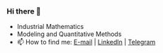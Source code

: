 ### Hi there 👋

- Industrial Mathematics
- Modeling and Quantitative Methods
- 📫 How to find me: [E-mail](mailto:hp@alu.ufc.br) | [LinkedIn](https://www.linkedin.com/in/helano-pessoa/?locale=en_US) | [Telegram](https://t.me/helanopessoa)
